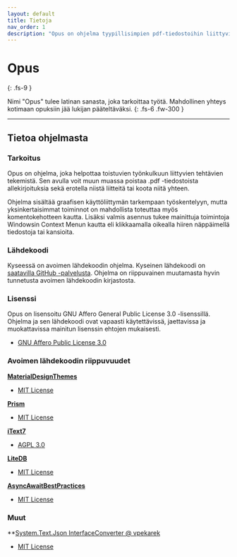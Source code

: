 ```yaml
---
layout: default
title: Tietoja
nav_order: 1
description: "Opus on ohjelma tyypillisimpien pdf-tiedostoihin liittyvien työnkulkujen helpottamiseen"
---
```


# Opus
{: .fs-9 }

Nimi "Opus" tulee latinan sanasta, joka tarkoittaa työtä. Mahdollinen yhteys kotimaan opuksiin jää lukijan pääteltäväksi. 
{: .fs-6 .fw-300 }

---

## Tietoa ohjelmasta

### Tarkoitus

Opus on ohjelma, joka helpottaa toistuvien työnkulkuun liittyvien tehtävien tekemistä. Sen avulla voit muun muassa poistaa .pdf -tiedostoista allekirjoituksia sekä erotella niistä liitteitä tai koota niitä yhteen.

Ohjelma sisältää graafisen käyttöliittymän tarkempaan työskentelyyn, mutta yksinkertaisimmat toiminnot on mahdollista toteuttaa myös komentokehotteen kautta. Lisäksi valmis asennus tukee mainittuja toimintoja Windowsin Context Menun kautta eli klikkaamalla oikealla hiiren näppäimellä tiedostoja tai kansioita.

### Lähdekoodi

Kyseessä on avoimen lähdekoodin ohjelma. Kyseinen lähdekoodi on [saatavilla GitHub -palvelusta](https://github.com/CodeX-fi/Opus). Ohjelma on riippuvainen muutamasta hyvin tunnetusta avoimen lähdekoodin kirjastosta.

### Lisenssi

Opus on lisensoitu GNU Affero General Public License 3.0 -lisenssillä. Ohjelma ja sen lähdekoodi ovat vapaasti käytettävissä, jaettavissa ja muokattavissa mainitun lisenssin ehtojen mukaisesti.

* [GNU Affero Public License 3.0](https://www.gnu.org/licenses/agpl-3.0.html)

### Avoimen lähdekoodin riippuvuudet 


**[MaterialDesignThemes](https://github.com/MaterialDesignInXAML/MaterialDesignInXamlToolkit)**
- [MIT License](https://github.com/MaterialDesignInXAML/MaterialDesignInXamlToolkit/blob/master/LICENSE)

**[Prism](https://github.com/PrismLibrary/Prism)**
- [MIT License](https://github.com/PrismLibrary/Prism/blob/master/LICENSE)

**[iText7](https://github.com/itext/itext7-dotnet)**
- [AGPL 3.0](https://github.com/itext/itext7-dotnet/blob/develop/LICENSE.md)

**[LiteDB](https://github.com/mbdavid/LiteDB)**
- [MIT License](https://github.com/mbdavid/LiteDB/blob/master/LICENSE)

**[AsyncAwaitBestPractices](https://github.com/brminnick/AsyncAwaitBestPractices)**
- [MIT License](https://github.com/brminnick/AsyncAwaitBestPractices/blob/main/LICENSE.md)

### Muut

**[System.Text.Json InterfaceConverter @ vpekarek](https://github.com/vpekarek/InterfaceConverter.SystemTextJson)
- [MIT License](https://github.com/git/git-scm.com/blob/main/MIT-LICENSE.txt)
